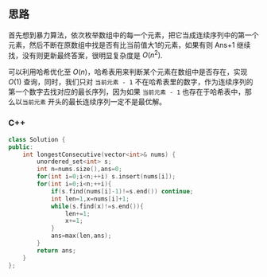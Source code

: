 ## 思路

首先想到暴力算法，依次枚举数组中的每一个元素，把它当成连续序列中的第一个元素，然后不断在原数组中找是否有比当前值大1的元素，如果有则 Ans+1 继续找，没有则更新最终答案，很明显复杂度是 $O(n^2)$.

可以利用哈希优化至 $O(n)$，哈希表用来判断某个元素在数组中是否存在，实现 $O(1)$ 查询，同时，我们只对 `当前元素 - 1` 不在哈希表里的数字，作为连续序列的第一个数字去找对应的最长序列，因为如果 `当前元素 - 1` 也存在于哈希表中，那么以`当前元素` 开头的最长连续序列一定不是最优解。

### C++

```c++
class Solution {
public:
    int longestConsecutive(vector<int>& nums) {
        unordered_set<int> s;
        int n=nums.size(),ans=0;
        for(int i=0;i<n;++i) s.insert(nums[i]);
        for(int i=0;i<n;++i){
            if(s.find(nums[i]-1)!=s.end()) continue;
            int len=1,x=nums[i]+1;
            while(s.find(x)!=s.end()){
                len+=1;
                x+=1;
            }
            ans=max(len,ans);
        }
        return ans;
    }
};
```

